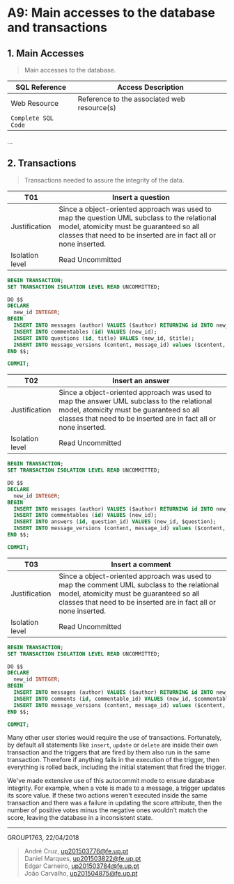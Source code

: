 # A9: Main accesses to the database and transactions

## 1. Main Accesses

> Main accesses to the database.

| SQL Reference | Access Description                          |
| ------------- | ------------------------------------------- |
| Web Resource  | Reference to the associated web resource(s) |
| `Complete SQL Code`                                         |

...

## 2. Transactions

> Transactions needed to assure the integrity of the data.

| T01 | Insert a question |
| --------------- | ----------------------------------- |
| Justification   | Since a object-oriented approach was used to map the question UML subclass to the relational model, atomicity must be guaranteed so all classes that need to be inserted are in fact all or none inserted. |
| Isolation level | Read Uncommitted |
```sql
BEGIN TRANSACTION;
SET TRANSACTION ISOLATION LEVEL READ UNCOMMITTED;

DO $$
DECLARE
  new_id INTEGER;
BEGIN
  INSERT INTO messages (author) VALUES ($author) RETURNING id INTO new_id;
  INSERT INTO commentables (id) VALUES (new_id);
  INSERT INTO questions (id, title) VALUES (new_id, $title);
  INSERT INTO message_versions (content, message_id) values ($content, new_id);
END $$;

COMMIT;
```

| T02 | Insert an answer |
| --------------- | ----------------------------------- |
| Justification   | Since a object-oriented approach was used to map the answer UML subclass to the relational model, atomicity must be guaranteed so all classes that need to be inserted are in fact all or none inserted. |
| Isolation level | Read Uncommitted |
```sql
BEGIN TRANSACTION;
SET TRANSACTION ISOLATION LEVEL READ UNCOMMITTED;

DO $$
DECLARE
  new_id INTEGER;
BEGIN
  INSERT INTO messages (author) VALUES ($author) RETURNING id INTO new_id;
  INSERT INTO commentables (id) VALUES (new_id);
  INSERT INTO answers (id, question_id) VALUES (new_id, $question);
  INSERT INTO message_versions (content, message_id) values ($content, new_id);
END $$;

COMMIT;
```

| T03 | Insert a comment |
| --------------- | ----------------------------------- |
| Justification   | Since a object-oriented approach was used to map the comment UML subclass to the relational model, atomicity must be guaranteed so all classes that need to be inserted are in fact all or none inserted. |
| Isolation level | Read Uncommitted |
```sql
BEGIN TRANSACTION;
SET TRANSACTION ISOLATION LEVEL READ UNCOMMITTED;

DO $$
DECLARE
  new_id INTEGER;
BEGIN
  INSERT INTO messages (author) VALUES ($author) RETURNING id INTO new_id;
  INSERT INTO comments (id, commentable_id) VALUES (new_id, $commentable);
  INSERT INTO message_versions (content, message_id) values ($content, new_id);
END $$;

COMMIT;
```

Many other user stories would require the use of transactions. Fortunately, by default all statements like ```insert```, ```update``` or ```delete``` are inside their own transaction and the triggers that are fired by them also run in the same transaction. Therefore if anything fails in the execution of the trigger, then everything is rolled back, including the initial statement that fired the trigger.

We've made extensive use of this autocommit mode to ensure database integrity. For example, when a vote is made to a message, a trigger updates its score value. If these two actions weren't executed inside the same transaction and there was a failure in updating the score attribute, then the number of positive votes minus the negative ones wouldn't match the score, leaving the database in a inconsistent state. 


***

GROUP1763, 22/04/2018

> André Cruz, up201503776@fe.up.pt  
> Daniel Marques, up201503822@fe.up.pt  
> Edgar Carneiro, up201503784@fe.up.pt  
> João Carvalho, up201504875@fe.up.pt  
